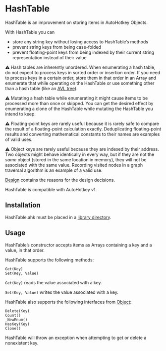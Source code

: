 HashTable
=========

HashTable is an improvement on storing items in AutoHotkey Objects.

With HashTable you can
* store any string key without losing access to HashTable’s methods
* prevent string keys from being case-folded
* prevent floating-point keys from being indexed by their current string representation instead of their value

:warning: Hash tables are inherently unordered.  When enumerating a hash table, do not expect to process keys in sorted order or insertion order.  If you need to process keys in a certain order, store them in that order in an Array and enumerate that while operating on the HashTable or use something other than a hash table (like an [AVL tree](https://en.wikipedia.org/wiki/AVL_tree)).

:warning: Mutating a hash table while enumerating it might cause items to be processed more than once or skipped.  You can get the desired effect by enumerating a clone of the HashTable while mutating the HashTable you intend to keep.

:warning: Floating-point keys are rarely useful because it is rarely safe to compare the result of a floating-point calculation exactly.  Deduplicating floating-point results and converting mathematical constants to their names are examples of valid uses.

:warning: Object keys are rarely useful because they are indexed by their address.  Two objects might behave identically in every way, but if they are not the *same* object (stored in the same location in memory), they will not be associated with the same value.  Recording visited nodes in a graph traversal algorithm is an example of a valid use.

[Design](docs/Design.md) contains the reasons for the design decisions.

HashTable is compatible with AutoHotkey v1.


## Installation

HashTable.ahk must be placed in a [library directory](https://www.autohotkey.com/docs/Functions.htm#lib).


## Usage

HashTable’s constructor accepts items as Arrays containing a key and a value, in that order.

HashTable supports the following methods:
```AutoHotkey
Get(Key)
Set(Key, Value)
```

`Get(Key)` reads the value associated with a key.

`Set(Key, Value)` writes the value associated with a key.

HashTable also supports the following interfaces from [Object](https://www.autohotkey.com/docs/objects/Object.htm):
```AutoHotkey
Delete(Key)
Count()
_NewEnum()
HasKey(Key)
Clone()
```

HashTable will throw an exception when attempting to get or delete a nonexistent key.
